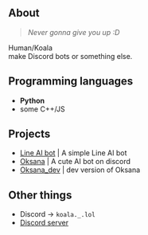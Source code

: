 ## About 
> *Never gonna give you up :D*  

Human/Koala  
make Discord bots or something else.

## Programming languages
- **Python**
- some C++/JS

## Projects 
- [Line AI bot](https://github.com/lchenglin29/LineAIbot_OpenSource) | A simple Line AI bot
- [Oksana](https://github.com/lchenglin29/Oksana_on_discord) | A cute AI bot on discord 
- [Oksana_dev](https://github.com/lchenglin29/Oksana_dev) | dev version of Oksana 

## Other things
- Discord -> `koala._.lol`
- [Discord server](https://discord.gg/WVsUFyBpHG)



<!---
lchenglin29/lchenglin29 is a ✨ special ✨ repository because its `README.md` (this file) appears on your GitHub profile.
You can click the Preview link to take a look at your changes.
--->
